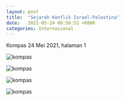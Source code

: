 ```yaml
---
layout: post
title:  "Sejarah Konflik Israel-Palestina"
date:   2021-05-24 08:56:52 +0800
categories: Internasional
---
```

Kompas 24 Mei 2021, halaman 1

![kompas]({{site.url}}/{{site.baseurl}}/assets/Kompas24052021-hal-1.jpg)

![kompas]({{site.url}}/{{site.baseurl}}/assets/Screenshot_20210617-045857_Kompasid.jpg)

![kompas]({{site.url}}/{{site.baseurl}}/assets/Screenshot_20210617-045906_Kompasid.jpg)

![kompas]({{site.url}}/{{site.baseurl}}/assets/Screenshot_20210617-050405_Kompasid.jpg)
